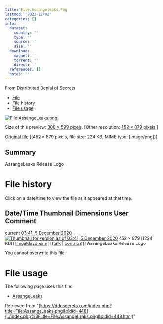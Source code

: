 ```yaml
---
title: File:Assangeleaks.Png
lastmod: '2023-12-02'
categories: []
info:
  dataset:
    country: ''
    type: ''
    source: ''
    size: ''
  download:
    magnet: ''
    torrent: ''
    direct: ''
  references: []
  notes: ''
---
```




From Distributed Denial of Secrets

- [File](./File:AssangeLeaks.png.html#file)
- [File history](./File:AssangeLeaks.png.html#filehistory)
- [File usage](./File:AssangeLeaks.png.html#filelinks)

[![File:AssangeLeaks.png](../images/thumb/9/9e/AssangeLeaks.png/308px-AssangeLeaks.png%3F20201205034100)](../images/9/9e/AssangeLeaks.png)

Size of this preview: [308 × 599
pixels](../images/thumb/9/9e/AssangeLeaks.png/308px-AssangeLeaks.png).
[Other resolution: [452 × 879
pixels](../images/9/9e/AssangeLeaks.png).]

[Original
file](../images/9/9e/AssangeLeaks.png "AssangeLeaks.png")
‎[(452 × 879 pixels, file size: 224 KB, MIME type:
[image/png])]

## Summary

AssangeLeaks Release Logo

# File history

Click on a date/time to view the file as it appeared at that time.

Date/Time Thumbnail Dimensions User Comment
---
current [03:41, 5 December 2020](../images/9/9e/AssangeLeaks.png) [![Thumbnail for version as of 03:41, 5 December 2020](../images/thumb/9/9e/AssangeLeaks.png/61px-AssangeLeaks.png%3F20201205034100)](../images/9/9e/AssangeLeaks.png) 452 × 879 [(224 KB)] [Illegaldaydream](../index.php%3Ftitle=User:Illegaldaydream&action=edit&redlink=1.html "User:Illegaldaydream (page does not exist)")[ [([talk](../index.php%3Ftitle=User_talk:Illegaldaydream&action=edit&redlink=1.html "User talk:Illegaldaydream (page does not exist)") | [contribs](./Special:Contributions/Illegaldaydream.html "Special:Contributions/Illegaldaydream"))]] AssangeLeaks Release Logo

You cannot overwrite this file.

# File usage

The following page uses this file:

- [AssangeLeaks](AssangeLeaks.html "AssangeLeaks")

Retrieved from
"[https://ddosecrets.com/index.php?title=File:AssangeLeaks.png&oldid=448](../index.php%3Ftitle=File:AssangeLeaks.png&oldid=448.html)"

